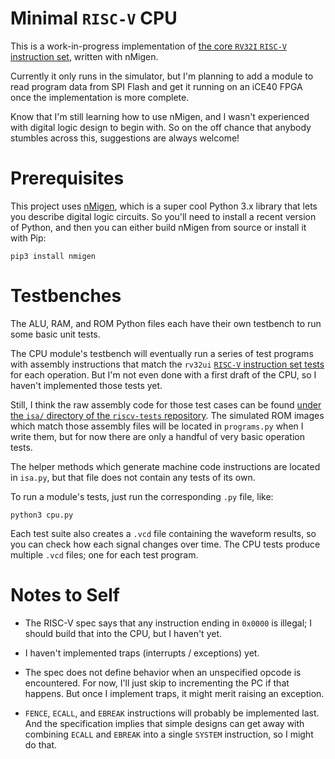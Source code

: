# Minimal `RISC-V` CPU

This is a work-in-progress implementation of [the core `RV32I` `RISC-V` instruction set](https://riscv.org/specifications/isa-spec-pdf/), written with nMigen.

Currently it only runs in the simulator, but I'm planning to add a module to read program data from SPI Flash and get it running on an iCE40 FPGA once the implementation is more complete.

Know that I'm still learning how to use nMigen, and I wasn't experienced with digital logic design to begin with. So on the off chance that anybody stumbles across this, suggestions are always welcome!

# Prerequisites

This project uses [nMigen](https://github.com/nmigen/nmigen), which is a super cool Python 3.x library that lets you describe digital logic circuits. So you'll need to install a recent version of Python, and then you can either build nMigen from source or install it with Pip:

    pip3 install nmigen

# Testbenches

The ALU, RAM, and ROM Python files each have their own testbench to run some basic unit tests.

The CPU module's testbench will eventually run a series of test programs with assembly instructions that match the `rv32ui` [`RISC-V` instruction set tests](https://github.com/riscv/riscv-tests) for each operation. But I'm not even done with a first draft of the CPU, so I haven't implemented those tests yet.

Still, I think the raw assembly code for those test cases can be found [under the `isa/` directory of the `riscv-tests` repository](https://github.com/riscv/riscv-tests/tree/master/isa). The simulated ROM images which match those assembly files will be located in `programs.py` when I write them, but for now there are only a handful of very basic operation tests.

The helper methods which generate machine code instructions are located in `isa.py`, but that file does not contain any tests of its own.

To run a module's tests, just run the corresponding `.py` file, like:

    python3 cpu.py

Each test suite also creates a `.vcd` file containing the waveform results, so you can check how each signal changes over time. The CPU tests produce multiple `.vcd` files; one for each test program.

# Notes to Self

- The RISC-V spec says that any instruction ending in `0x0000` is illegal; I should build that into the CPU, but I haven't yet.

- I haven't implemented traps (interrupts / exceptions) yet.

- The spec does not define behavior when an unspecified opcode is encountered. For now, I'll just skip to incrementing the PC if that happens. But once I implement traps, it might merit raising an exception.

- `FENCE`, `ECALL`, and `EBREAK` instructions will probably be implemented last. And the specification implies that simple designs can get away with combining `ECALL` and `EBREAK` into a single `SYSTEM` instruction, so I might do that.
